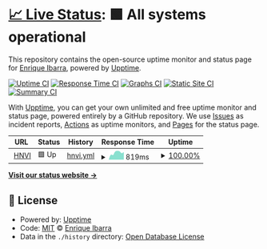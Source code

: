 # [📈 Live Status](https://enrique-ibarra.github.io/hnvi-v2): <!--live status--> **🟩 All systems operational**

This repository contains the open-source uptime monitor and status page for [Enrique Ibarra](https://enrique-ibarra.github.io/hnvi-v2), powered by [Upptime](https://github.com/upptime/upptime).

[![Uptime CI](https://github.com/enrique-ibarra/hnvi-v2/workflows/Uptime%20CI/badge.svg)](https://github.com/enrique-ibarra/hnvi-v2/actions?query=workflow%3A%22Uptime+CI%22)
[![Response Time CI](https://github.com/enrique-ibarra/hnvi-v2/workflows/Response%20Time%20CI/badge.svg)](https://github.com/enrique-ibarra/hnvi-v2/actions?query=workflow%3A%22Response+Time+CI%22)
[![Graphs CI](https://github.com/enrique-ibarra/hnvi-v2/workflows/Graphs%20CI/badge.svg)](https://github.com/enrique-ibarra/hnvi-v2/actions?query=workflow%3A%22Graphs+CI%22)
[![Static Site CI](https://github.com/enrique-ibarra/hnvi-v2/workflows/Static%20Site%20CI/badge.svg)](https://github.com/enrique-ibarra/hnvi-v2/actions?query=workflow%3A%22Static+Site+CI%22)
[![Summary CI](https://github.com/enrique-ibarra/hnvi-v2/workflows/Summary%20CI/badge.svg)](https://github.com/enrique-ibarra/hnvi-v2/actions?query=workflow%3A%22Summary+CI%22)

With [Upptime](https://upptime.js.org), you can get your own unlimited and free uptime monitor and status page, powered entirely by a GitHub repository. We use [Issues](https://github.com/enrique-ibarra/hnvi-v2/issues) as incident reports, [Actions](https://github.com/enrique-ibarra/hnvi-v2/actions) as uptime monitors, and [Pages](https://enrique-ibarra.github.io/hnvi-v2) for the status page.

<!--start: status pages-->
<!-- This summary is generated by Upptime (https://github.com/upptime/upptime) -->
<!-- Do not edit this manually, your changes will be overwritten -->
<!-- prettier-ignore -->
| URL | Status | History | Response Time | Uptime |
| --- | ------ | ------- | ------------- | ------ |
| <img alt="" src="https://www.hnvi.nl/favicon.ico" height="13"> [HNVI](https://www.hnvi.nl) | 🟩 Up | [hnvi.yml](https://github.com/enrique-ibarra/hnvi-v2/commits/HEAD/history/hnvi.yml) | <details><summary><img alt="Response time graph" src="./graphs/hnvi/response-time-week.png" height="20"> 819ms</summary><br><a href="https://enrique-ibarra.github.io/hnvi-v2/history/hnvi"><img alt="Response time 717" src="https://img.shields.io/endpoint?url=https%3A%2F%2Fraw.githubusercontent.com%2Fenrique-ibarra%2Fhnvi-v2%2FHEAD%2Fapi%2Fhnvi%2Fresponse-time.json"></a><br><a href="https://enrique-ibarra.github.io/hnvi-v2/history/hnvi"><img alt="24-hour response time 898" src="https://img.shields.io/endpoint?url=https%3A%2F%2Fraw.githubusercontent.com%2Fenrique-ibarra%2Fhnvi-v2%2FHEAD%2Fapi%2Fhnvi%2Fresponse-time-day.json"></a><br><a href="https://enrique-ibarra.github.io/hnvi-v2/history/hnvi"><img alt="7-day response time 819" src="https://img.shields.io/endpoint?url=https%3A%2F%2Fraw.githubusercontent.com%2Fenrique-ibarra%2Fhnvi-v2%2FHEAD%2Fapi%2Fhnvi%2Fresponse-time-week.json"></a><br><a href="https://enrique-ibarra.github.io/hnvi-v2/history/hnvi"><img alt="30-day response time 743" src="https://img.shields.io/endpoint?url=https%3A%2F%2Fraw.githubusercontent.com%2Fenrique-ibarra%2Fhnvi-v2%2FHEAD%2Fapi%2Fhnvi%2Fresponse-time-month.json"></a><br><a href="https://enrique-ibarra.github.io/hnvi-v2/history/hnvi"><img alt="1-year response time 688" src="https://img.shields.io/endpoint?url=https%3A%2F%2Fraw.githubusercontent.com%2Fenrique-ibarra%2Fhnvi-v2%2FHEAD%2Fapi%2Fhnvi%2Fresponse-time-year.json"></a></details> | <details><summary><a href="https://enrique-ibarra.github.io/hnvi-v2/history/hnvi">100.00%</a></summary><a href="https://enrique-ibarra.github.io/hnvi-v2/history/hnvi"><img alt="All-time uptime 99.99%" src="https://img.shields.io/endpoint?url=https%3A%2F%2Fraw.githubusercontent.com%2Fenrique-ibarra%2Fhnvi-v2%2FHEAD%2Fapi%2Fhnvi%2Fuptime.json"></a><br><a href="https://enrique-ibarra.github.io/hnvi-v2/history/hnvi"><img alt="24-hour uptime 100.00%" src="https://img.shields.io/endpoint?url=https%3A%2F%2Fraw.githubusercontent.com%2Fenrique-ibarra%2Fhnvi-v2%2FHEAD%2Fapi%2Fhnvi%2Fuptime-day.json"></a><br><a href="https://enrique-ibarra.github.io/hnvi-v2/history/hnvi"><img alt="7-day uptime 100.00%" src="https://img.shields.io/endpoint?url=https%3A%2F%2Fraw.githubusercontent.com%2Fenrique-ibarra%2Fhnvi-v2%2FHEAD%2Fapi%2Fhnvi%2Fuptime-week.json"></a><br><a href="https://enrique-ibarra.github.io/hnvi-v2/history/hnvi"><img alt="30-day uptime 100.00%" src="https://img.shields.io/endpoint?url=https%3A%2F%2Fraw.githubusercontent.com%2Fenrique-ibarra%2Fhnvi-v2%2FHEAD%2Fapi%2Fhnvi%2Fuptime-month.json"></a><br><a href="https://enrique-ibarra.github.io/hnvi-v2/history/hnvi"><img alt="1-year uptime 99.98%" src="https://img.shields.io/endpoint?url=https%3A%2F%2Fraw.githubusercontent.com%2Fenrique-ibarra%2Fhnvi-v2%2FHEAD%2Fapi%2Fhnvi%2Fuptime-year.json"></a></details>

<!--end: status pages-->

[**Visit our status website →**](https://enrique-ibarra.github.io/hnvi-v2)

## 📄 License

- Powered by: [Upptime](https://github.com/upptime/upptime)
- Code: [MIT](./LICENSE) © [Enrique Ibarra](https://enrique-ibarra.github.io/hnvi-v2)
- Data in the `./history` directory: [Open Database License](https://opendatacommons.org/licenses/odbl/1-0/)
